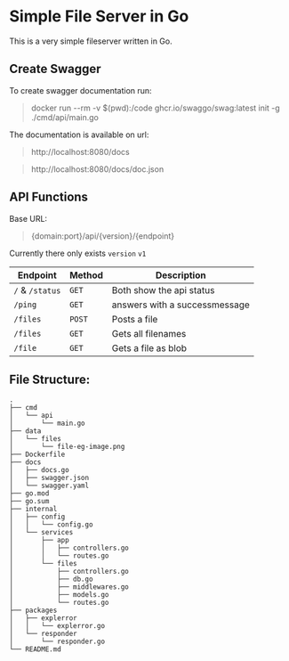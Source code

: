 # Simple File Server in Go

This is a very simple fileserver written in Go.

## Create Swagger

To create swagger documentation run:

> docker run --rm -v $(pwd):/code ghcr.io/swaggo/swag:latest init -g ./cmd/api/main.go

The documentation is available on url:

> http://localhost:8080/docs

> http://localhost:8080/docs/doc.json

## API Functions

Base URL:

> {domain:port}/api/{version}/{endpoint}

Currently there only exists `version` `v1`

| Endpoint        | Method | Description                   |
| --------------- | ------ | ----------------------------- |
| `/` & `/status` | `GET`  | Both show the api status      |
| `/ping`         | `GET`  | answers with a successmessage |
| `/files`        | `POST` | Posts a file                  |
| `/files`        | `GET`  | Gets all filenames            |
| `/file`         | `GET`  | Gets a file as blob           |

## File Structure:

```
.
├── cmd
│   └── api
│       └── main.go
├── data
│   └── files
│       └── file-eg-image.png
├── Dockerfile
├── docs
│   ├── docs.go
│   ├── swagger.json
│   └── swagger.yaml
├── go.mod
├── go.sum
├── internal
│   ├── config
│   │   └── config.go
│   └── services
│       ├── app
│       │   ├── controllers.go
│       │   └── routes.go
│       └── files
│           ├── controllers.go
│           ├── db.go
│           ├── middlewares.go
│           ├── models.go
│           └── routes.go
├── packages
│   ├── explerror
│   │   └── explerror.go
│   └── responder
│       └── responder.go
└── README.md
```
